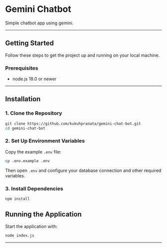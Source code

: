 # Gemini Chatbot

Simple chatbot app using gemini.

---

## Getting Started

Follow these steps to get the project up and running on your local machine.

### Prerequisites

- node.js 18.0 or newer

---

## Installation

### 1. Clone the Repository

```bash
git clone https://github.com/kukuhpranata/gemini-chat-bot.git
cd gemini-chat-bot
```

### 2. Set Up Environment Variables

Copy the example `.env` file:

```bash
cp .env.example .env
```

Then open `.env` and configure your database connection and other required variables.

### 3. Install Dependencies

```bash
npm install
```

## Running the Application

Start the application with:

```bash
node index.js
```

---
